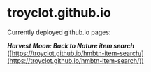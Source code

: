 # troyclot.github.io
Currently deployed github.io pages:

***Harvest Moon: Back to Nature item search*** \([https://troyclot.github.io/hmbtn-item-search/](https://troyclot.github.io/hmbtn-item-search/))
